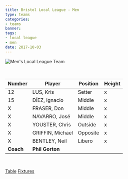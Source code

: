 ```yaml
---
title: Bristol Local League - Men
type: teams
categories:
- teams
banner:
tags:
- local league
- men
date: 2017-10-03
---
```

![Men's Local League Team](../../img/home-try.jpg)

<br>

Number 	  | Player 			 | Position | Height
------ 	  | ------ 			 | -------- | -----
12 		  | LUS, Kris 		 | Setter   | x
15 		  | DÍEZ, Ignacio 	 | Middle   | x
X 		  | FRASER, Don		 | Middle   | x
X 		  | NAVARRO, José 	 | Middle   | x
X 		  | YOUSTER, Chris	 | Outside  | x
X 		  | GRIFFIN, Michael | Opposite | x
X 		  | BENTLEY, Neil 	 | Libero   | x
**Coach** | **Phil Gorton**

<br/>

<a href="http://www.badva.org.uk/" class="results" target="_blank">Table</a>
<a href="http://www.badva.org.uk/fixtures.html" class="results" target="_blank">Fixtures</a>
